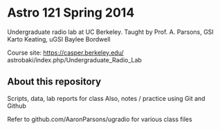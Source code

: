 Astro 121 Spring 2014
=====================

Undergraduate radio lab at UC Berkeley.  Taught by Prof. A. Parsons,
GSI Karto Keating, uGSI Baylee Bordwell

Course site: https://casper.berkeley.edu/
astrobaki/index.php/Undergraduate\_Radio\_Lab

About this repository
---------------------

Scripts, data, lab reports for class
Also, notes / practice using Git and Github

Refer to github.com/AaronParsons/ugradio
for various class files
